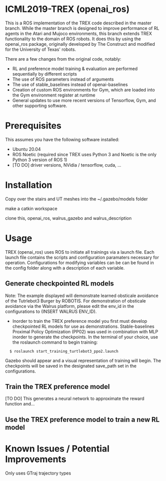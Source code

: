 # ICML2019-TREX (openai_ros)

This is a ROS implementation of the TREX code described in the master branch. While the master branch is designed to improve performance of RL agents in the Atari and Mujoco environments, this branch extends TREX functionality to the domain of ROS robots. It does this by using the openai_ros package, originally developed by The Construct and modified for the University of Texas' robots.

There are a few changes from the original code, notably:
- RL and preference model training & evaluation are performed sequentially by different scripts
- The use of ROS parameters instead of arguments
- The use of stable_baselines instead of openai-baselines
- Creation of custom ROS environments for Gym, which are loaded into the Gym environment register at runtime
- General updates to use more recent versions of Tensorflow, Gym, and other supporting software.

# Prerequisites
This assumes you have the following software installed:
- Ubuntu 20.04
- ROS Noetic (required since TREX uses Python 3 and Noetic is the only Python 3 version of ROS 1)
- [TO DO] driver versions, NVidia / tensorflow, cuda, ...

# Installation

Copy over the stairs and UT meshes into the ~/.gazebo/models folder

make a catkin workspace

clone this, openai_ros, walrus_gazebo and walrus_description

# Usage
TREX (openai_ros) uses ROS to initiate all trainings via a launch file. Each launch file contains the scripts and configuration paramaters necessary for operation. Configurations for modifying variables can be can be found in the config folder along with a description of each variable. 

## Generate checkpointed RL models
Note: The example displayed will demonstrate learned obsticale avoidance of the Tutrlebot3 Burger by ROBOTIS. For demonstration of obsticale avoidance via the Walrus platform, please edit the env_id in the configurations to (INSERT WALRUS ENV_ID). 

- Inorder to train the TREX preference model you first must develop checkpointed RL models for use as demonstrations. Stable-baselines Proximal Policy Optimization (PP02) was used in combination with MLP inorder to generate the checkpoints. In the terminal of your choice, use the roslaunch command to begin training:

```
  $ roslaunch start_training_turtlebot3_ppo2.launch
```
Gazebo should appear and a visual representation of training will begin. The checkpoints will be saved in the designated save_path set in the configurations.

## Train the TREX preference model
[TO DO] This generates a neural network to approximate the reward function and...

## Use the TREX preference model to train a new RL model

# Known Issues / Potential Improvements
Only uses GTraj trajectory types
